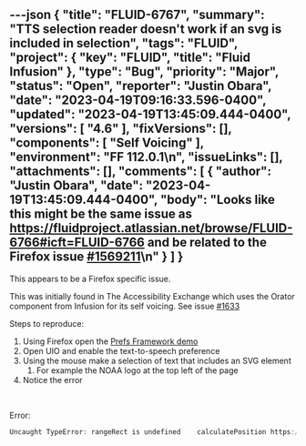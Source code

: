 ---json
{
  "title": "FLUID-6767",
  "summary": "TTS selection reader doesn't work if an svg is included in selection",
  "tags": "FLUID",
  "project": {
    "key": "FLUID",
    "title": "Fluid Infusion"
  },
  "type": "Bug",
  "priority": "Major",
  "status": "Open",
  "reporter": "Justin Obara",
  "date": "2023-04-19T09:16:33.596-0400",
  "updated": "2023-04-19T13:45:09.444-0400",
  "versions": [
    "4.6"
  ],
  "fixVersions": [],
  "components": [
    "Self Voicing"
  ],
  "environment": "FF 112.0.1\n",
  "issueLinks": [],
  "attachments": [],
  "comments": [
    {
      "author": "Justin Obara",
      "date": "2023-04-19T13:45:09.444-0400",
      "body": "Looks like this might be the same issue as <https://fluidproject.atlassian.net/browse/FLUID-6766#icft=FLUID-6766> and be related to the Firefox issue [#1569211](https://bugzilla.mozilla.org/show_bug.cgi?id=1569211)\n"
    }
  ]
}
---
This appears to be a Firefox specific issue. 

This was initially found in The Accessibility Exchange which uses the Orator component from Infusion for its self voicing. See issue [#1633](https://github.com/accessibility-exchange/platform/issues/1633)

Steps to reproduce:

1. Using Firefox open the [Prefs Framework demo](https://build-infusion.fluidproject.org/demos/prefsframework/)
2. Open UIO and enable the text-to-speech preference
3. Using the mouse make a selection of text that includes an SVG element
   1. For example the NOAA logo at the top left of the page
4. Notice the error 

 

Error:

```java
Uncaught TypeError: rangeRect is undefined    calculatePosition https://build-infusion.fluidproject.org/src/components/orator/js/Orator.js:1122    invokeInvoker https://build-infusion.fluidproject.org/src/framework/core/js/FluidIoC.js:2787    renderControl https://build-infusion.fluidproject.org/src/components/orator/js/Orator.js:1177    invokeListener https://build-infusion.fluidproject.org/src/framework/core/js/DataBinding.js:1583    togo https://build-infusion.fluidproject.org/src/framework/core/js/DataBinding.js:1598    notifyExternal https://build-infusion.fluidproject.org/src/framework/core/js/DataBinding.js:1325    concludeModelTransaction https://build-infusion.fluidproject.org/src/framework/core/js/DataBinding.js:1365    fire https://build-infusion.fluidproject.org/src/framework/core/js/Fluid.js:1713    commit https://build-infusion.fluidproject.org/src/framework/core/js/DataBinding.js:2227
```

        